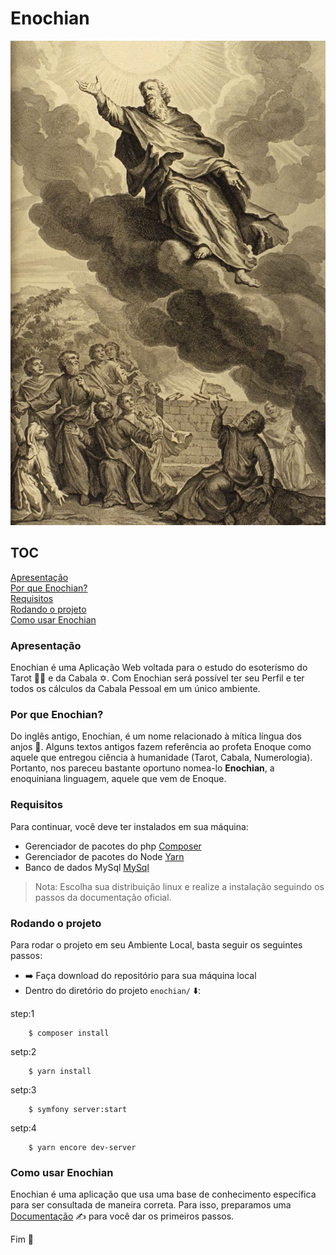 # Enochian

![Prophet Enoch](https://github.com/carllosaguiar/enochian/blob/main/public/images/enoch.jpg?raw=true)

## TOC

[Apresentação](#apresentação)   
[Por que Enochian?](#por-que-enochian?)   
[Requisitos](#requisitos)   
[Rodando o projeto](#rodando-o-projeto)     
[Como usar Enochian](#como-usar-enochian)

### Apresentação
Enochian é uma Aplicação Web voltada para o estudo do esoterísmo do Tarot :mage_man: e da Cabala :star_of_david:.
Com Enochian será possível ter seu Perfil e ter todos os cálculos da Cabala Pessoal em um único ambiente.

### Por que Enochian?
Do inglês antigo, Enochian, é um nome relacionado à mítica língua dos anjos :angel:. Alguns textos antigos fazem referência ao profeta Enoque
como aquele que entregou ciência à humanidade (Tarot, Cabala, Numerologia).
Portanto, nos pareceu bastante oportuno nomea-lo **Enochian**, a enoquiniana linguagem, aquele que vem de Enoque.

### Requisitos
Para continuar, você deve ter instalados em sua máquina:

- Gerenciador de pacotes do php [Composer](#https://getcomposer.org/download/)
- Gerenciador de pacotes do Node [Yarn](#https://yarnpkg.com/getting-started/install)
- Banco de dados MySql [MySql](#https://dev.mysql.com/downloads/mysql/)
>Nota: Escolha sua distribuição linux e realize a instalação seguindo os passos da documentação oficial.

### Rodando o projeto
Para rodar o projeto em seu Ambiente Local, basta seguir os seguintes passos:

-  :arrow_right: Faça download do repositório para sua máquina local
-   Dentro do diretório do projeto `enochian/` :arrow_down::

step:1
```
    $ composer install
```

setp:2
```
    $ yarn install
```

setp:3
```
    $ symfony server:start
```

setp:4
```
    $ yarn encore dev-server
```

### Como usar Enochian
Enochian é uma aplicação que usa uma base de conhecimento específica para ser consultada de maneira correta.
Para isso, preparamos uma [Documentação](https://hackmd.io/QlAJiOtKQMeqsA20tPtAdQ) :writing_hand: para você dar os primeiros passos.

Fim :rocket: